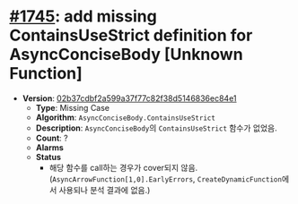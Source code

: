 # [#1745](https://github.com/tc39/ecma262/pull/1745/files): add missing ContainsUseStrict definition for AsyncConciseBody [Unknown Function]

- **Version**: [02b37cdbf2a599a37f77c82f38d5146836ec84e1](https://github.com/tc39/ecma262/commits/02b37cdbf2a599a37f77c82f38d5146836ec84e1)
  - **Type**: Missing Case
  - **Algorithm**: `AsyncConciseBody.ContainsUseStrict`
  - **Description**: `AsyncConciseBody`의 `ContainsUseStrict` 함수가 없었음.
  - **Count**: ?
  - **Alarms**
  - **Status**
    - 해당 함수를 call하는 경우가 cover되지 않음. (`AsyncArrowFunction[1,0].EarlyErrors`, `CreateDynamicFunction`에서 사용되나 분석 결과에 없음.) 


